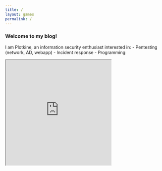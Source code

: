 ```yaml
---
title: /
layout: games
permalink: /
---
```


<h3>Welcome to my blog!</h3>

<p>I am Plotkine, an information security enthusiast interested in:
- Pentesting (network, AD, webapp)
- Incident response
- Programming</p>

<p><iframe src="https://editor.p5js.org/Plotkine/present/kmFef9ExW" width="340px" height="340px" frameBorder="1" title="gameOfLife"></iframe></p>
